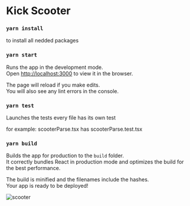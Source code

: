# Kick Scooter

### `yarn install`
to install all nedded packages

### `yarn start`

Runs the app in the development mode.\
Open [http://localhost:3000](http://localhost:3000) to view it in the browser.

The page will reload if you make edits.\
You will also see any lint errors in the console.

### `yarn test`

Launches the tests
every file has its own test 

for example:
scooterParse.tsx has scooterParse.test.tsx


### `yarn build`

Builds the app for production to the `build` folder.\
It correctly bundles React in production mode and optimizes the build for the best performance.

The build is minified and the filenames include the hashes.\
Your app is ready to be deployed!

![scooter](https://user-images.githubusercontent.com/10211191/116161639-64e6a400-a6f4-11eb-8a41-c3e55182f740.gif)






